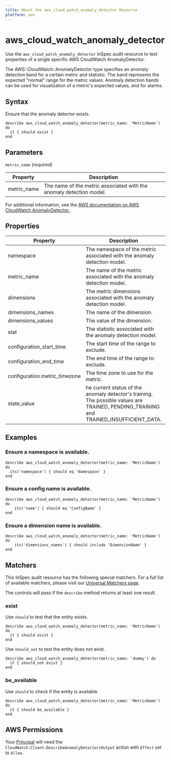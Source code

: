 ```yaml
---
title: About the aws_cloud_watch_anomaly_detector Resource
platform: aws
---
```


# aws_cloud_watch_anomaly_detector

Use the `aws_cloud_watch_anomaly_detector` InSpec audit resource to test properties of a single specific AWS CloudWatch AnomalyDetector.

The AWS::CloudWatch::AnomalyDetector type specifies an anomaly detection band for a certain metric and statistic. The band represents the expected "normal" range for the metric values. Anomaly detection bands can be used for visualization of a metric's expected values, and for alarms.

## Syntax

Ensure that the anomaly detector exists.

    describe aws_cloud_watch_anomaly_detector(metric_name: 'MetricName') do
      it { should exist }
    end

## Parameters

`metric_name` _(required)_

| Property | Description |
| --- | --- |
| metric_name | The name of the metric associated with the anomaly detection model. |

For additional information, see the [AWS documentation on AWS CloudWatch AnomalyDetector.](https://docs.aws.amazon.com/AWSCloudFormation/latest/UserGuide/aws-resource-cloudwatch-anomalydetector.html).

## Properties

| Property | Description | Field | 
| --- | --- | --- |
| namespace | The namespace of the metric associated with the anomaly detection model. | namespace |
| metric_name | The name of the metric associated with the anomaly detection model. | metric_name |
| dimensions | The metric dimensions associated with the anomaly detection model. | dimensions |
| dimensions_names | The name of the dimension. | name |
| dimensions_values | The value of the dimension. | value |
| stat | The statistic associated with the anomaly detection model. | stat |
| configuration_start_time | The start time of the range to exclude. | start_time |
| configuration_end_time | The end time of the range to exclude. | end_time |
| configuration.metric_timezone | The time zone to use for the metric. | metric_timezone |
| state_value | he current status of the anomaly detector's training. The possible values are TRAINED, PENDING_TRAINING and TRAINED_INSUFFICIENT_DATA. | state_value |

## Examples

### Ensure a namespace is available.
    describe aws_cloud_watch_anomaly_detector(metric_name: 'MetricName') do
      its('namespace') { should eq 'Namespace' }
    end

### Ensure a config name is available.
    describe aws_cloud_watch_anomaly_detector(metric_name: 'MetricName') do
        its('name') { should eq 'ConfigName' }
    end

### Ensure a dimension name is available.
    describe aws_cloud_watch_anomaly_detector(metric_name: 'MetricName') do
        its('dimensions_names') { should include 'DimensionName' }
    end

## Matchers

This InSpec audit resource has the following special matchers. For a full list of available matchers, please visit our [Universal Matchers page](https://www.inspec.io/docs/reference/matchers/).

The controls will pass if the `describe` method returns at least one result.

### exist

Use `should` to test that the entity exists.

    describe aws_cloud_watch_anomaly_detector(metric_name: 'MetricName') do
      it { should exist }
    end

Use `should_not` to test the entity does not exist.

    describe aws_cloud_watch_anomaly_detector(metric_name: 'dummy') do
      it { should_not exist }
    end

### be_available

Use `should` to check if the entity is available.

    describe aws_cloud_watch_anomaly_detector(metric_name: 'MetricName') do
      it { should be_available }
    end

## AWS Permissions

Your [Principal](https://docs.aws.amazon.com/IAM/latest/UserGuide/intro-structure.html#intro-structure-principal) will need the `CloudWatch:Client:DescribeAnomalyDetectorsOutput` action with `Effect` set to `Allow`.